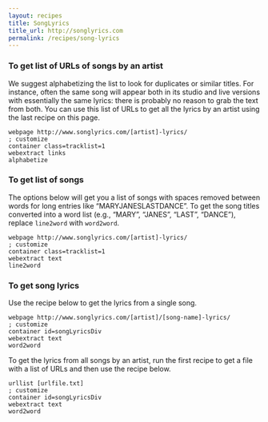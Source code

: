 ```yaml
---
layout: recipes
title: SongLyrics
title_url: http://songlyrics.com
permalink: /recipes/song-lyrics
---
```


### To get list of URLs of songs by an artist

We suggest alphabetizing the list to look for duplicates or similar titles. For instance, often the same song will appear both in its studio and live versions with essentially the same lyrics: there is probably no reason to grab the text from both. You can use this list of URLs to get all the lyrics by an artist using the last recipe on this page.

```
webpage http://www.songlyrics.com/[artist]-lyrics/                      ; customize
container class=tracklist=1
webextract links
alphabetize
```

### To get list of songs

The options below will get you a list of songs with spaces removed between words for long entries like “MARYJANESLASTDANCE”. To get the song titles converted into a word list (e.g., “MARY”, “JANES”, “LAST”, “DANCE”), replace `line2word` with `word2word`.
```
webpage http://www.songlyrics.com/[artist]-lyrics/                      ; customize
container class=tracklist=1
webextract text
line2word
```

### To get song lyrics

Use the recipe below to get the lyrics from a single song. 

```
webpage http://www.songlyrics.com/[artist]/[song-name]-lyrics/          ; customize
container id=songLyricsDiv
webextract text
word2word
```

To get the lyrics from all songs by an artist, run the first recipe to get a file with a list of URLs and then use the recipe below.

```
urllist [urlfile.txt]                                                   ; customize
container id=songLyricsDiv
webextract text
word2word
```
